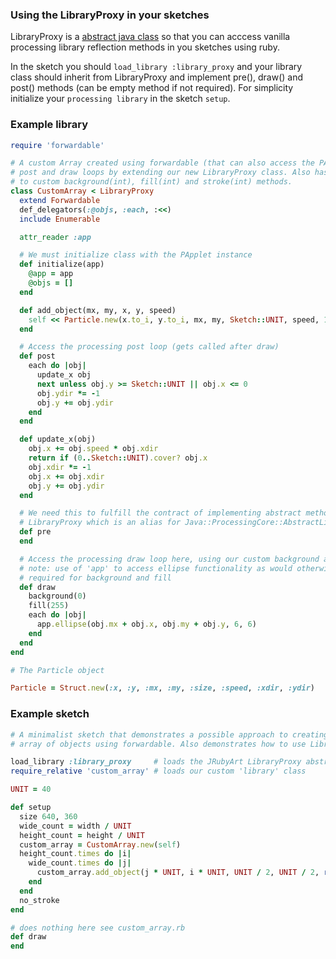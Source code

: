 ### Using the LibraryProxy in your sketches
LibraryProxy is a [abstract java class](https://github.com/ruby-processing/JRubyArt/blob/master/src/monkstone/core/LibraryProxy.java) so that you can acccess vanilla processing library reflection methods in you sketches using ruby.

In the sketch you should `load_library :library_proxy` and your library class should inherit 
from LibraryProxy and implement pre(), draw() and post() methods (can be empty method if not 
required). For simplicity initialize your `processing library` in the sketch `setup`.

### Example library

```ruby
require 'forwardable'

# A custom Array created using forwardable (that can also access the PApplet pre,
# post and draw loops by extending our new LibraryProxy class. Also has access
# to custom background(int), fill(int) and stroke(int) methods.
class CustomArray < LibraryProxy
  extend Forwardable
  def_delegators(:@objs, :each, :<<)
  include Enumerable

  attr_reader :app

  # We must initialize class with the PApplet instance
  def initialize(app)
    @app = app
    @objs = []
  end

  def add_object(mx, my, x, y, speed)
    self << Particle.new(x.to_i, y.to_i, mx, my, Sketch::UNIT, speed, 1, 1)
  end

  # Access the processing post loop (gets called after draw)
  def post
    each do |obj|
      update_x obj
      next unless obj.y >= Sketch::UNIT || obj.x <= 0
      obj.ydir *= -1
      obj.y += obj.ydir
    end
  end

  def update_x(obj)
    obj.x += obj.speed * obj.xdir
    return if (0..Sketch::UNIT).cover? obj.x
    obj.xdir *= -1
    obj.x += obj.xdir
    obj.y += obj.ydir
  end

  # We need this to fulfill the contract of implementing abstract methods of
  # LibraryProxy which is an alias for Java::ProcessingCore::AbstractLibrary
  def pre
  end

  # Access the processing draw loop here, using our custom background and fill
  # note: use of 'app' to access ellipse functionality as would otherwise be
  # required for background and fill
  def draw
    background(0)
    fill(255)
    each do |obj|
      app.ellipse(obj.mx + obj.x, obj.my + obj.y, 6, 6)
    end
  end
end

# The Particle object

Particle = Struct.new(:x, :y, :mx, :my, :size, :speed, :xdir, :ydir)
```
### Example sketch

```ruby
# A minimalist sketch that demonstrates a possible approach to creating a custom
# array of objects using forwardable. Also demonstrates how to use LibraryProxy.

load_library :library_proxy     # loads the JRubyArt LibraryProxy abstract class
require_relative 'custom_array' # loads our custom 'library' class

UNIT = 40

def setup
  size 640, 360
  wide_count = width / UNIT
  height_count = height / UNIT
  custom_array = CustomArray.new(self)
  height_count.times do |i|
    wide_count.times do |j|
      custom_array.add_object(j * UNIT, i * UNIT, UNIT / 2, UNIT / 2, rand(0.05..0.8))
    end
  end
  no_stroke
end

# does nothing here see custom_array.rb
def draw
end
```
